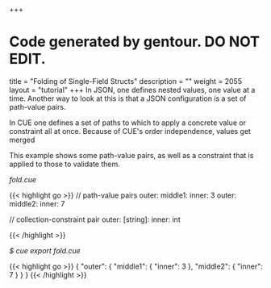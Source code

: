 +++
# Code generated by gentour. DO NOT EDIT.
title = "Folding of Single-Field Structs"
description = ""
weight = 2055
layout = "tutorial"
+++
In JSON, one defines nested values, one value at a time.
Another way to look at this is that a JSON configuration is a set of
path-value pairs.

In CUE one defines a set of paths to which to apply
a concrete value or constraint all at once.
Because of CUE's order independence, values get merged

This example shows some path-value pairs, as well as
a constraint that is applied to those to validate them.
<!--
This also gives a handy shorthand for writing structs with single
members.
-->


<a id="td-block-padding" class="td-offset-anchor"></a>
<section class="row td-box td-box--white td-box--gradient td-box--height-auto">
<div class="col-lg-6 mr-0">
<i>fold.cue</i>
<p>
{{< highlight go >}}
// path-value pairs
outer: middle1: inner: 3
outer: middle2: inner: 7

// collection-constraint pair
outer: [string]: inner: int

{{< /highlight >}}
<br>
</div>

<div class="col-lg-6 ml-0"><i>$ cue export fold.cue</i>
<p>
{{< highlight go >}}
{
    "outer": {
        "middle1": {
            "inner": 3
        },
        "middle2": {
            "inner": 7
        }
    }
}
{{< /highlight >}}
</div>
</section>